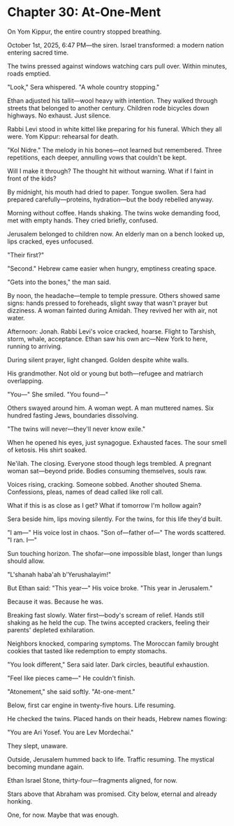 # Chapter 30: At‑One‑Ment

On Yom Kippur, the entire country stopped breathing.

October 1st, 2025, 6:47 PM—the siren. Israel transformed: a modern nation entering sacred time.

The twins pressed against windows watching cars pull over. Within minutes, roads emptied. 

"Look," Sera whispered. "A whole country stopping."

Ethan adjusted his tallit—wool heavy with intention. They walked through streets that belonged to another century. Children rode bicycles down highways. No exhaust. Just silence.

Rabbi Levi stood in white kittel like preparing for his funeral. Which they all were. Yom Kippur: rehearsal for death.

"Kol Nidre." The melody in his bones—not learned but remembered. Three repetitions, each deeper, annulling vows that couldn't be kept.

Will I make it through? The thought hit without warning. What if I faint in front of the kids?

By midnight, his mouth had dried to paper. Tongue swollen. Sera had prepared carefully—proteins, hydration—but the body rebelled anyway.

Morning without coffee. Hands shaking. The twins woke demanding food, met with empty hands. They cried briefly, confused.

Jerusalem belonged to children now. An elderly man on a bench looked up, lips cracked, eyes unfocused.

"Their first?"

"Second." Hebrew came easier when hungry, emptiness creating space.

"Gets into the bones," the man said.

By noon, the headache—temple to temple pressure. Others showed same signs: hands pressed to foreheads, slight sway that wasn't prayer but dizziness. A woman fainted during Amidah. They revived her with air, not water.

Afternoon: Jonah. Rabbi Levi's voice cracked, hoarse. Flight to Tarshish, storm, whale, acceptance. Ethan saw his own arc—New York to here, running to arriving.

During silent prayer, light changed. Golden despite white walls.

His grandmother. Not old or young but both—refugee and matriarch overlapping.

"You—" She smiled. "You found—"

Others swayed around him. A woman wept. A man muttered names. Six hundred fasting Jews, boundaries dissolving.

"The twins will never—they'll never know exile."

When he opened his eyes, just synagogue. Exhausted faces. The sour smell of ketosis. His shirt soaked.

Ne'ilah. The closing. Everyone stood though legs trembled. A pregnant woman sat—beyond pride. Bodies consuming themselves, souls raw.

Voices rising, cracking. Someone sobbed. Another shouted Shema. Confessions, pleas, names of dead called like roll call.

What if this is as close as I get? What if tomorrow I'm hollow again?

Sera beside him, lips moving silently. For the twins, for this life they'd built.

"I am—" His voice lost in chaos. "Son of—father of—" The words scattered. "I ran. I—"

Sun touching horizon. The shofar—one impossible blast, longer than lungs should allow.

"L'shanah haba'ah b'Yerushalayim!"

But Ethan said: "This year—" His voice broke. "This year in Jerusalem."

Because it was. Because he was.

Breaking fast slowly. Water first—body's scream of relief. Hands still shaking as he held the cup. The twins accepted crackers, feeling their parents' depleted exhilaration.

Neighbors knocked, comparing symptoms. The Moroccan family brought cookies that tasted like redemption to empty stomachs.

"You look different," Sera said later. Dark circles, beautiful exhaustion.

"Feel like pieces came—" He couldn't finish.

"Atonement," she said softly. "At-one-ment."

Below, first car engine in twenty-five hours. Life resuming.

He checked the twins. Placed hands on their heads, Hebrew names flowing:

"You are Ari Yosef. You are Lev Mordechai."

They slept, unaware.

Outside, Jerusalem hummed back to life. Traffic resuming. The mystical becoming mundane again.

Ethan Israel Stone, thirty-four—fragments aligned, for now.

Stars above that Abraham was promised. City below, eternal and already honking.

One, for now. Maybe that was enough.
